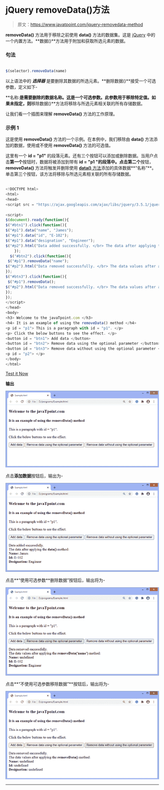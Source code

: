 # jQuery removeData()方法

> 原文：<https://www.javatpoint.com/jquery-removedata-method>

**removeData()** 方法用于移除之前使用 **data()** 方法的数据集。这是 [jQuery](https://www.javatpoint.com/jquery-tutorial) 中的一个内置方法。**数据()**方法用于附加和获取所选元素的数据。

### 句法

```js

$(selector).removeData(name)

```

以上语法中的 ***选择器*** 是要删除其数据的所选元素。**删除数据()**接受一个可选参数，定义如下-

**名称:**是需要删除的数据名称。这是一个可选参数。此参数用于移除特定值。如果未指定，则**移除数据()**方法将移除与所选元素相关联的所有存储数据。

让我们看一个插图来理解 **removeData()** 方法的工作原理。

### 示例 1

这是使用 **removeData()** 方法的一个示例。在本例中，我们移除由 **data()** 方法添加的数据，使用或不使用 **removeData()** 方法的可选值。

这里有一个 **id = "p1"** 的段落元素。还有三个按钮可以添加或删除数据。当用户点击**第一个**按钮时，数据将被添加到带有 **id = "p1 "的段落中。**点击**第二个**按钮， **removeData()** 方法将触发并删除使用 [**data()** 方法](https://www.javatpoint.com/jquery-data-method)添加的具体数据**“名称”**。单击第三个按钮，该方法将移除与所选元素相关联的所有存储数据。

```js

<!DOCTYPE html>
<html>
<head>
<script src = "https://ajax.googleapis.com/ajax/libs/jquery/3.5.1/jquery.min.js"> </script>

<script>
$(document).ready(function(){
$("#btn1").click(function(){
$("#p1").data("name", "James"); 
$("#p1").data("id", "E-102"); 
$("#p1").data("designation", "Engineer"); 
$("#p2").html("Data added successfully. </br> The data after applying the <b> data() </b> method: </br> <b> Name: </b> " + $("#p1").data("name") + " </br> <b> Id: </b> " + $("#p1").data("id") + " </br> <b> Designation: </b> " + $("#p1").data("designation")); 
	});
  $("#btn2").click(function(){
 $("#p1").removeData("name"); 
$("#p2").html("Data removed successfully. </br> The data values after applying the <b> removeData('name') </b> method: </br> <b> Name: </b> " + $("#p1").data("name") + " </br> <b> Id: </b> " + $("#p1").data("id") + " </br> <b> Designation: </b> " + $("#p1").data("designation"));  
});
$("#btn3").click(function(){
 $("#p1").removeData(); 
$("#p2").html("Data removed successfully. </br> The data values after applying the <b> removeData() </b> method: </br> <b> Name: </b> " + $("#p1").data("name") + " </br> <b> Id: </b> " + $("#p1").data("id") + " </br> <b> Designation: </b> " + $("#p1").data("designation"));   
});
});
</script>
</head>
<body>
<h3> Welcome to the javaTpoint.com </h3>
<h4> It is an example of using the removeData() method </h4>
<p id = "p1"> This is a paragraph with id = "p1". </p>
<p> Click the below buttons to see the effect. </p>
<button id = "btn1"> Add data </button>
<button id = "btn2"> Remove data using the optional parameter </button>
<button id = "btn3"> Remove data without using the optional parameter </button>
<p id = "p2"> </p>
</body>
</html>

```

[Test it Now](https://www.javatpoint.com/oprweb/test.jsp?filename=jquery-removedata-method1)

**输出**

![jQuery removeData() method](img/a471ed97e41fc258eb41fec9823f5ed8.png)

点击**添加数据**按钮后，输出为-

![jQuery removeData() method](img/33065e3c9bafc82ed15f6c7926da3129.png)

点击**“使用可选参数**删除数据”按钮后，输出将为-

![jQuery removeData() method](img/493f44d44fcfe38195922628a60833e8.png)

点击**“不使用可选参数移除数据”**按钮后，输出将为-

![jQuery removeData() method](img/a414429733874a09828b9e9a225ccb28.png)

* * *